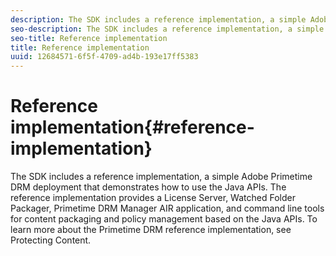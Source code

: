 ```yaml
---
description: The SDK includes a reference implementation, a simple Adobe Primetime DRM deployment that demonstrates how to use the Java APIs. The reference implementation provides a License Server, Watched Folder Packager, Primetime DRM Manager AIR application, and command line tools for content packaging and policy management based on the Java APIs. To learn more about the Primetime DRM reference implementation, see Protecting Content.
seo-description: The SDK includes a reference implementation, a simple Adobe Primetime DRM deployment that demonstrates how to use the Java APIs. The reference implementation provides a License Server, Watched Folder Packager, Primetime DRM Manager AIR application, and command line tools for content packaging and policy management based on the Java APIs. To learn more about the Primetime DRM reference implementation, see Protecting Content.
seo-title: Reference implementation
title: Reference implementation
uuid: 12684571-6f5f-4709-ad4b-193e17ff5383
---
```


# Reference implementation{#reference-implementation}

The SDK includes a reference implementation, a simple Adobe Primetime DRM deployment that demonstrates how to use the Java APIs. The reference implementation provides a License Server, Watched Folder Packager, Primetime DRM Manager AIR application, and command line tools for content packaging and policy management based on the Java APIs. To learn more about the Primetime DRM reference implementation, see Protecting Content.

